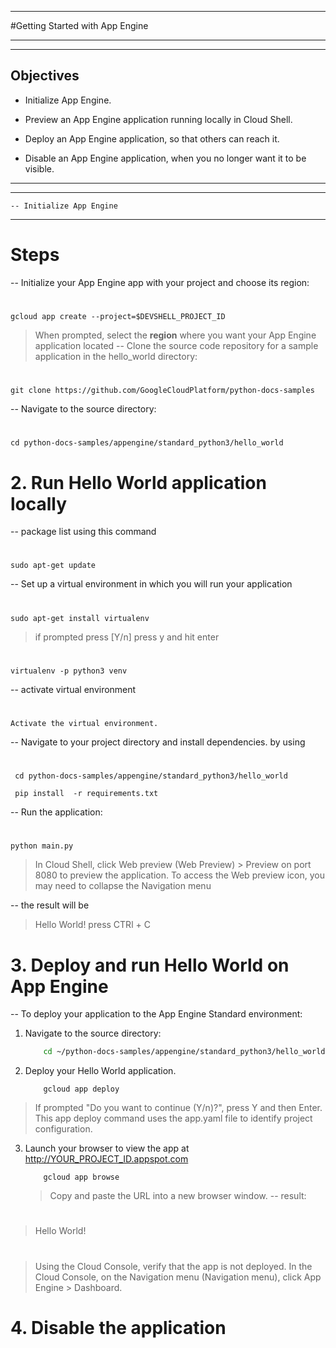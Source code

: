 ___
#Getting Started with App Engine
___

---
## Objectives

* Initialize App Engine.

* Preview an App Engine application running locally in Cloud Shell.

* Deploy an App Engine application, so that others can reach it.

* Disable an App Engine application, when you no longer want it to be visible.
---


*** 
    -- Initialize App Engine 
***
# Steps
-- Initialize your App Engine app with your project and choose its region:
#
    gcloud app create --project=$DEVSHELL_PROJECT_ID
   > When prompted, select the __region__ where you want your App 
    Engine application located
-- Clone the source code repository for a sample application in the hello_world directory:
#
    git clone https://github.com/GoogleCloudPlatform/python-docs-samples
-- Navigate to the source directory:
# 
    cd python-docs-samples/appengine/standard_python3/hello_world
# 2. Run Hello World application locally
-- package list using this command
#
    sudo apt-get update
-- Set up a virtual environment in which you will run your application
# 
    sudo apt-get install virtualenv
> if prompted press [Y/n] press y and hit enter
#
    virtualenv -p python3 venv
-- activate virtual environment 
#
    Activate the virtual environment.
-- Navigate to your project directory and install dependencies. by using 
#
     cd python-docs-samples/appengine/standard_python3/hello_world

     pip install  -r requirements.txt
-- Run the application:
#
    python main.py
> In Cloud Shell, click Web preview (Web Preview) > Preview on port 8080 to preview the application.
> To access the Web preview icon, you may need to collapse the Navigation menu

-- the result will be 
> Hello World!
> press CTRl + C


# 3. Deploy and run Hello World on App Engine 
-- To deploy your application to the App Engine Standard environment:
1. Navigate to the source directory:
    ``` bash
        cd ~/python-docs-samples/appengine/standard_python3/hello_world
    ```
2. Deploy your Hello World application.
    ```
        gcloud app deploy
    ```
> If prompted "Do you want to continue (Y/n)?", press Y and then Enter.
> This app deploy command uses the app.yaml file to identify project configuration.
3. Launch your browser to view the app at http://YOUR_PROJECT_ID.appspot.com
    ```
        gcloud app browse
    ```
    > Copy and paste the URL into a new browser window.
-- result:
#
> Hello World!
#
> Using the Cloud Console, verify that the app is not deployed. In the Cloud Console, on the Navigation menu (Navigation menu), click App Engine > Dashboard.
# 4. Disable the application
